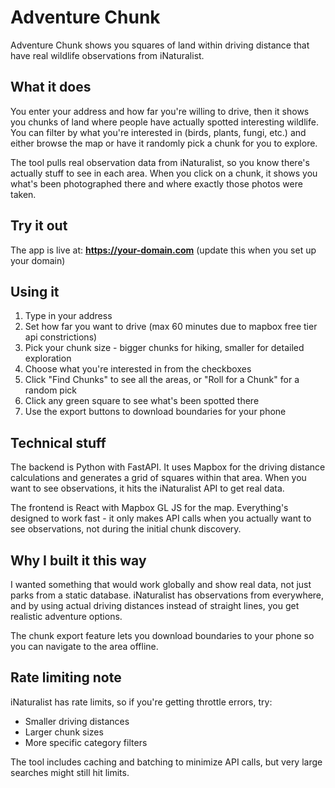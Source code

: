 # Adventure Chunk

Adventure Chunk shows you squares of land within driving distance that have real wildlife observations from iNaturalist.

## What it does

You enter your address and how far you're willing to drive, then it shows you chunks of land where people have actually spotted interesting wildlife. You can filter by what you're interested in (birds, plants, fungi, etc.) and either browse the map or have it randomly pick a chunk for you to explore.

The tool pulls real observation data from iNaturalist, so you know there's actually stuff to see in each area. When you click on a chunk, it shows you what's been photographed there and where exactly those photos were taken.

## Try it out

The app is live at: **https://your-domain.com** (update this when you set up your domain)

## Using it

1. Type in your address
2. Set how far you want to drive (max 60 minutes due to mapbox free tier api constrictions)
3. Pick your chunk size - bigger chunks for hiking, smaller for detailed exploration
4. Choose what you're interested in from the checkboxes
5. Click "Find Chunks" to see all the areas, or "Roll for a Chunk" for a random pick
6. Click any green square to see what's been spotted there
7. Use the export buttons to download boundaries for your phone

## Technical stuff

The backend is Python with FastAPI. It uses Mapbox for the driving distance calculations and generates a grid of squares within that area. When you want to see observations, it hits the iNaturalist API to get real data.

The frontend is React with Mapbox GL JS for the map. Everything's designed to work fast - it only makes API calls when you actually want to see observations, not during the initial chunk discovery.

## Why I built it this way

I wanted something that would work globally and show real data, not just parks from a static database. iNaturalist has observations from everywhere, and by using actual driving distances instead of straight lines, you get realistic adventure options.

The chunk export feature lets you download boundaries to your phone so you can navigate to the area offline.

## Rate limiting note

iNaturalist has rate limits, so if you're getting throttle errors, try:
- Smaller driving distances
- Larger chunk sizes
- More specific category filters

The tool includes caching and batching to minimize API calls, but very large searches might still hit limits.